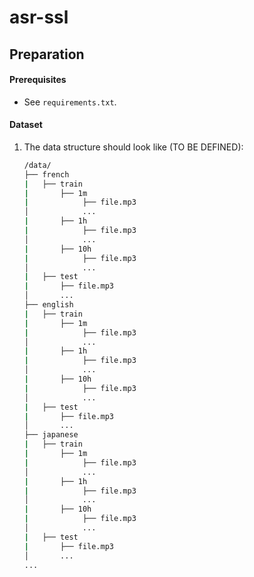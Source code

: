 # asr-ssl

## Preparation

#### Prerequisites

- See `requirements.txt`.

#### Dataset

1. The data structure should look like (TO BE DEFINED):

   ```bash
   /data/
   ├── french
   |   ├── train
   |       ├── 1m
   |            ├── file.mp3
   │            ...
   |       ├── 1h
   |            ├── file.mp3
   │            ...
   |       ├── 10h
   |            ├── file.mp3
   │            ...
   |   ├── test
   |       ├── file.mp3
   │       ...
   ├── english
   |   ├── train
   |       ├── 1m
   |            ├── file.mp3
   │            ...
   |       ├── 1h
   |            ├── file.mp3
   │            ...
   |       ├── 10h
   |            ├── file.mp3
   │            ...
   |   ├── test
   |       ├── file.mp3
   │       ...
   ├── japanese
   |   ├── train
   |       ├── 1m
   |            ├── file.mp3
   │            ...
   |       ├── 1h
   |            ├── file.mp3
   │            ...
   |       ├── 10h
   |            ├── file.mp3
   │            ...
   |   ├── test
   |       ├── file.mp3
   │       ...
   ...
       
   ```
